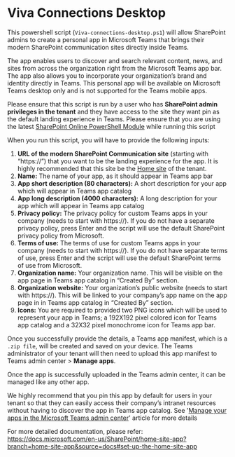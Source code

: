 # Viva Connections Desktop

This powershell script (`Viva-connections-desktop.ps1`) will allow SharePoint admins to create a personal app in Microsoft Teams that brings their modern SharePoint communication sites directly inside Teams.

The app enables users to discover and search relevant content, news, and sites from across the organization right from the Microsoft Teams app bar. The app also allows you to incorporate your organization’s brand and identity directly in Teams. This personal app will be available on Microsoft Teams desktop only and is not supported for the Teams mobile apps.

Please ensure that this script is run by a user who has **SharePoint admin privileges in the tenant** and they have access to the site they want pin as the default landing experience in Teams. Please ensure that you are using the latest [SharePoint Online PowerShell Module](https://www.powershellgallery.com/packages/Microsoft.Online.SharePoint.PowerShell/) while running this script

When you run this script, you will have to provide the following inputs:

1. **URL of the modern SharePoint Communication site** (starting with “https://”) that you want to be the landing experience for the app. It is highly recommended that this site be the [Home site](https://docs.microsoft.com/en-us/sharepoint/home-site) of the tenant. 
1. **Name:** The name of your app, as it should appear in Teams app bar
1. **App short description (80 characters):** A short description for your app which will appear in Teams app catalog
1. **App long description (4000 characters):** A long description for your app which will appear in Teams app catalog
1. **Privacy policy:** The privacy policy for custom Teams apps in your company (needs to start with https://). If you do not have a separate privacy policy, press Enter and the script will use the default SharePoint privacy policy from Microsoft.
1. **Terms of use:** The terms of use for custom Teams apps in your company (needs to start with https://). If you do not have separate terms of use, press Enter and the script will use the default SharePoint terms of use from Microsoft.
1. **Organization name:** Your organization name. This will be visible on the app page in Teams app catalog in “Created By” section.
1. **Organization website:** Your organization’s public website (needs to start with https://). This will be linked to your company’s app name on the app page in in Teams app catalog in “Created By” section.
1. **Icons:** You are required to provided two PNG icons which will be used to represent your app in Teams; a 192X192 pixel colored icon for Teams app catalog and a 32X32 pixel monochrome icon for Teams app bar.

Once you successfully provide the details, a Teams app manifest, which is a `.zip file`, will be created and saved on your device. The Teams administrator of your tenant will then need to upload this app manifest to Teams admin center > **Manage apps**.

Once the app is successfully uploaded in the Teams admin center, it can be managed like any other app.

We highly recommend that you pin this app by default for users in your tenant so that they can easily access their company’s intranet resources without having to discover the app in Teams app catalog. See '[Manage your apps in the Microsoft Teams admin center](https://docs.microsoft.com/en-us/microsoftteams/manage-apps)' article for more details

For more detailed documentation, please refer: https://docs.microsoft.com/en-us/SharePoint/home-site-app?branch=home-site-app&source=docs#set-up-the-home-site-app
